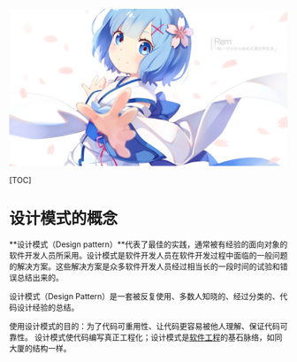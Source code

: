 ![img](res/other/异世界蕾姆_1.png)

[TOC]

# 设计模式的概念

**设计模式（Design pattern）**代表了最佳的实践，通常被有经验的面向对象的软件开发人员所采用。设计模式是软件开发人员在软件开发过程中面临的一般问题的解决方案。这些解决方案是众多软件开发人员经过相当长的一段时间的试验和错误总结出来的。

设计模式（Design Pattern）是一套被反复使用、多数人知晓的、经过分类的、代码设计经验的总结。

使用设计模式的目的：为了代码可重用性、让代码更容易被他人理解、保证代码可靠性。 设计模式使代码编写真正工程化；设计模式是[软件工程](https://baike.baidu.com/item/软件工程/25279)的基石脉络，如同大厦的结构一样。







